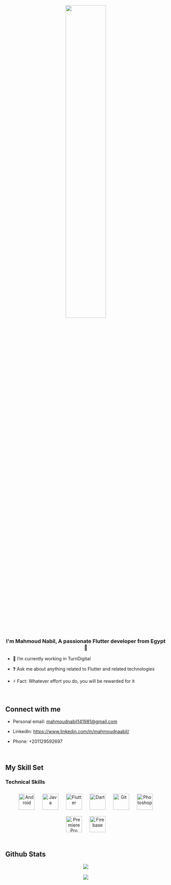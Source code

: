 <div align="center">
<img src="https://rishavanand.github.io/static/images/greetings.gif" align="center" style="width: 50%" />
</div>  
  

### <div align="center">I'm Mahmoud Nabil, A passionate Flutter developer from Egypt  🚀</div>    
  

- 🔭 I’m currently working in TurnDigital
  

- ❓ Ask me about anything related to Flutter and related technologies  
  

- ⚡ Fact: Whatever effort you do, you will be rewarded for it  
  

<br/>  


## Connect with me  
-  Personal email: mahmoudnabil141981@gmail.com  

-  LinkedIn: https://www.linkedin.com/in/mahmoudnaabil/  

-  Phone: +201129592697  
  

<br/>  


## My Skill Set  


### Technical Skills  
<div align="center">  
<img style="margin: 10px" src="https://profilinator.rishav.dev/skills-assets/android-original-wordmark.svg" alt="Android" height="50" />  
<img style="margin: 10px" src="https://profilinator.rishav.dev/skills-assets/java-original-wordmark.svg" alt="Java" height="50" />  
<img style="margin: 10px" src="https://profilinator.rishav.dev/skills-assets/flutterio-icon.svg" alt="Flutter" height="50" />  
<img style="margin: 10px" src="https://profilinator.rishav.dev/skills-assets/dartlang-icon.svg" alt="Dart" height="50" />  
<img style="margin: 10px" src="https://profilinator.rishav.dev/skills-assets/git-scm-icon.svg" alt="Git" height="50" />  
<img style="margin: 10px" src="https://profilinator.rishav.dev/skills-assets/photoshop-plain.svg" alt="Photoshop" height="50" />  
<img style="margin: 10px" src="https://profilinator.rishav.dev/skills-assets/adobepremierepro.png" alt="Premiere Pro" height="50" />  
<img style="margin: 10px" src="https://profilinator.rishav.dev/skills-assets/firebase.png" alt="Firebase" height="50" />  
</div>  

<br/>  


## Github Stats  
<div align="center"><img src="https://github-readme-stats.vercel.app/api?username=MahmoudNabil14&show_icons=true&count_private=true&hide_border=true" align="center" /></div>  

<br/>  

<div align="center">
<img src="https://komarev.com/ghpvc/?username=MahmoudNabil14&&style=flat-square" align="center" />
</div>  
  

<br/>  
